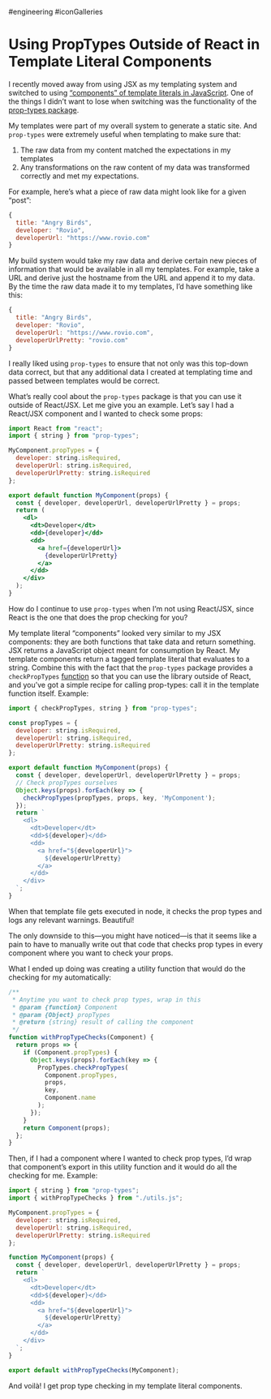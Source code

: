 #engineering #iconGalleries

# Using PropTypes Outside of React in Template Literal Components

I recently moved away from using JSX as my templating system and switched to using [“components” of template literals in JavaScript](/2020/switching-from-react-to-js-for-templating/). One of the things I didn’t want to lose when switching was the functionality of the [prop-types package](https://www.npmjs.com/package/prop-types).

My templates were part of my overall system to generate a static site. And `prop-types` were extremely useful when templating to make sure that:

1. The raw data from my content matched the expectations in my templates
2. Any transformations on the raw content of my data was transformed correctly and met my expectations.

For example, here’s what a piece of raw data might look like for a given “post”:

```js
{
  title: "Angry Birds",
  developer: "Rovio",
  developerUrl: "https://www.rovio.com"
}
```

My build system would take my raw data and derive certain new pieces of information that would be available in all my templates. For example, take a URL and derive just the hostname from the URL and append it to my data. By the time the raw data made it to my templates, I’d have something like this:

```js
{
  title: "Angry Birds",
  developer: "Rovio",
  developerUrl: "https://www.rovio.com",
  developerUrlPretty: "rovio.com"
}
```

I really liked using `prop-types` to ensure that not only was this top-down data correct, but that any additional data I created at templating time and passed between templates would be correct.

What’s really cool about the `prop-types` package is that you can use it outside of React/JSX. Let me give you an example. Let’s say I had a React/JSX component and I wanted to check some props:

```jsx
import React from "react";
import { string } from "prop-types";

MyComponent.propTypes = {
  developer: string.isRequired,
  developerUrl: string.isRequired,
  developerUrlPretty: string.isRequired
};

export default function MyComponent(props) {
  const { developer, developerUrl, developerUrlPretty } = props;
  return (
    <dl>
      <dt>Developer</dt>
      <dd>{developer}</dd>
      <dd>
        <a href={developerUrl}>
          {developerUrlPretty}
        </a>
      </dd>
    </div>
  );
}
```

How do I  continue to use `prop-types` when I’m not using React/JSX, since React is the one that does the prop checking for you?

My template literal “components” looked very similar to my JSX components: they are both functions that take data and return something. JSX returns a JavaScript object meant for consumption by React. My template components return a tagged template literal that evaluates to a string. Combine this with the fact that the `prop-types` package provides a `checkPropTypes` [function](https://github.com/facebook/prop-types#proptypescheckproptypes) so that you can use the library outside of React, and you’ve got a simple recipe for calling prop-types: call it in the template function itself. Example:

```js
import { checkPropTypes, string } from "prop-types";

const propTypes = {
  developer: string.isRequired,
  developerUrl: string.isRequired,
  developerUrlPretty: string.isRequired
};

export default function MyComponent(props) {
  const { developer, developerUrl, developerUrlPretty } = props;
  // Check propTypes ourselves
  Object.keys(props).forEach(key => {
    checkPropTypes(propTypes, props, key, 'MyComponent');
  });
  return `
    <dl>
      <dt>Developer</dt>
      <dd>${developer}</dd>
      <dd>
        <a href="${developerUrl}">
          ${developerUrlPretty}
        </a>
      </dd>
    </div>
  `;
}
```

When that template file gets executed in node, it checks the prop types and logs any relevant warnings. Beautiful!

The only downside to this—you might have noticed—is that it seems like a pain to have to manually write out that code that checks prop types in every component where you want to check your props.

What I ended up doing was creating a utility function that would do the checking for my automatically: 

```js
/**
 * Anytime you want to check prop types, wrap in this
 * @param {function} Component
 * @param {Object} propTypes
 * @return {string} result of calling the component
 */
function withPropTypeChecks(Component) {
  return props => {
    if (Component.propTypes) {
      Object.keys(props).forEach(key => {
        PropTypes.checkPropTypes(
          Component.propTypes,
          props,
          key,
          Component.name
        );
      });
    }
    return Component(props);
  };
}
```

Then, if I had a component where I wanted to check prop types, I’d wrap that component’s export in this utility function and  it would do all the checking for me. Example:

```js
import { string } from "prop-types";
import { withPropTypeChecks } from "./utils.js";

MyComponent.propTypes = {
  developer: string.isRequired,
  developerUrl: string.isRequired,
  developerUrlPretty: string.isRequired
};

function MyComponent(props) {
  const { developer, developerUrl, developerUrlPretty } = props;
  return `
    <dl>
      <dt>Developer</dt>
      <dd>${developer}</dd>
      <dd>
        <a href="${developerUrl}">
          ${developerUrlPretty}
        </a>
      </dd>
    </div>
  `;
}

export default withPropTypeChecks(MyComponent);
```

And voilà! I get prop type checking in my template literal components.

